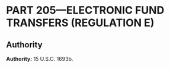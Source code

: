 # PART 205—ELECTRONIC FUND TRANSFERS (REGULATION E)


## Authority

**Authority:** 15 U.S.C. 1693b.


